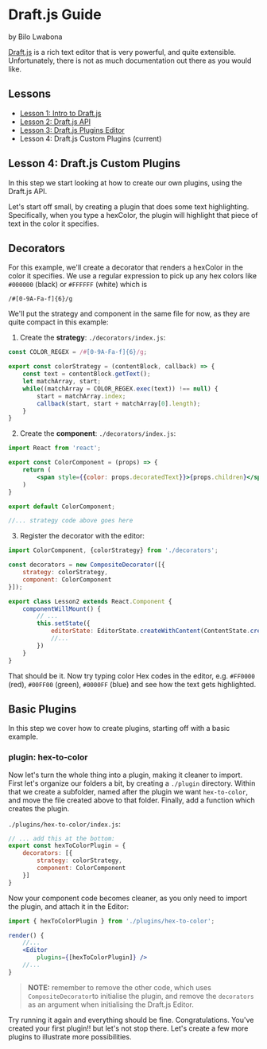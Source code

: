 # Draft.js Guide
by Bilo Lwabona

[Draft.js](https://draftjs.org/) is a rich text editor that is very powerful, and quite extensible. Unfortunately, there is not as much documentation out there as you would like.

## Lessons

- [Lesson 1: Intro to Draft.js](https://github.com/bilo-io/draft-js-guide/tree/master/src/app/pages/lesson1)
- [Lesson 2: Draft.js API](https://github.com/bilo-io/draft-js-guide/tree/master/src/app/pages/lesson2)
- [Lesson 3: Draft.js Plugins Editor](https://github.com/bilo-io/draft-js-guide/tree/master/src/app/pages/lesson3)
- Lesson 4: Draft.js Custom Plugins (current)

## Lesson 4: Draft.js Custom Plugins

In this step we start looking at how to create our own plugins, using the Draft.js API.

Let's start off small, by creating a plugin that does some text highlighting. Specifically, when you type a hexColor, the plugin will highlight that piece of text in the color it specifies.

## Decorators

For this example, we'll create a decorator that renders a hexColor in the color it specifies. We use a regular expression to pick up any hex colors like `#000000` (black) or `#FFFFFF` (white) which is 
```re
/#[0-9A-Fa-f]{6}/g
```
We'll put the strategy and component in the same file for now, as they are quite compact in this example:

1. Create the **strategy**:
`./decorators/index.js`:
```jsx
const COLOR_REGEX = /#[0-9A-Fa-f]{6}/g;

export const colorStrategy = (contentBlock, callback) => {
    const text = contentBlock.getText();
    let matchArray, start;
    while((matchArray = COLOR_REGEX.exec(text)) !== null) {
        start = matchArray.index;
        callback(start, start + matchArray[0].length);
    }
}
```

2. Create the **component**:
`./decorators/index.js`:
```jsx
import React from 'react';

export const ColorComponent = (props) => {
    return (
        <span style={{color: props.decoratedText}}>{props.children}</span>
    )
}

export default ColorComponent;

//... strategy code above goes here
```

3. Register the decorator with the editor:

```jsx
import ColorComponent, {colorStrategy} from './decorators';

const decorators = new CompositeDecorator([{
    strategy: colorStrategy,
    component: ColorComponent
}]);

export class Lesson2 extends React.Component {
    componentWillMount() {
        // ...
        this.setState({
            editorState: EditorState.createWithContent(ContentState.createFromText('You are learning Draft.js\n\nThis is a guide from Bilo\n\nReact Rocks'), decorators),
            //...
        })
    }
}
```

That should be it. Now try typing color Hex codes in the editor, e.g. `#FF0000` (red), `#00FF00` (green), `#0000FF` (blue) and see how the text gets highlighted.

## Basic Plugins

In this step we cover how to create plugins, starting off with a basic example.

### plugin: hex-to-color

Now let's turn the whole thing into a plugin, making it cleaner to import.
First let's organize our folders a bit, by creating a `./plugin` directory. Within that we create a subfolder, named after the plugin we want `hex-to-color`, and move the file created above to that folder. Finally, add a function which creates the plugin.

`./plugins/hex-to-color/index.js`:
```jsx
// ... add this at the bottom:
export const hexToColorPlugin = {
    decorators: [{
        strategy: colorStrategy,
        component: ColorComponent
    }]
}
```

Now your component code becomes cleaner, as you only need to import the plugin, and attach it in the Editor:

```jsx
import { hexToColorPlugin } from './plugins/hex-to-color';
```
```jsx
render() {
    //...
    <Editor
        plugins={[hexToColorPlugin]} />
    //...
}
```

>**NOTE:** remember to remove the other code, which uses `CompositeDecorator`to initialise the plugin, and remove the `decorators` as an argument when initialising the Draft.js Editor.

Try running it again and everything should be fine. Congratulations. You've created your first plugin!! but let's not stop there. Let's create a few more plugins to illustrate more possibilities.

